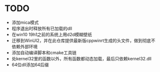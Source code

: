 # TODO

- 添加mica模式
- 程序退出时释放所有已加载的dll
- 在win10 19h1之前的系统上用d2d模糊壁纸
- 迁移到WinUI2，并在此仓库提供最新版cppwinrt生成的头文件，做到彻底不依赖外部环境
- 添加自动编译脚本和cmake工具链
- 处kernel32里的函数以外，所有函数都动态加载，最后只依赖kernel32.dll
- 64位dll添加64后缀
